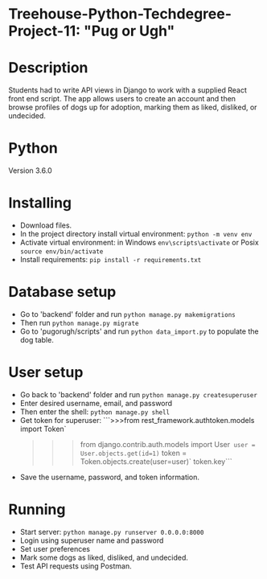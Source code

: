 # Treehouse-Python-Techdegree-Project-11: "Pug or Ugh"

# Description

Students had to write API views in Django to work with a supplied React front end script.
The app allows users to create an account and then browse profiles of dogs up for adoption,
marking them as liked, disliked, or undecided.</p>  

# Python

Version 3.6.0 

# Installing

- Download files.
- In the project directory install virtual environment: `python -m venv env`
- Activate virtual environment: in Windows `env\scripts\activate` or Posix `source env/bin/activate`
- Install requirements: `pip install -r requirements.txt`

# Database setup

- Go to 'backend' folder and run `python manage.py makemigrations`
- Then run `python manage.py migrate`
- Go to 'pugorugh/scripts' and run `python data_import.py` to populate the dog table.

# User setup

- Go back to 'backend' folder and run `python manage.py createsuperuser`
- Enter desired username, email, and password
- Then enter the shell: `python manage.py shell`
- Get token for superuser: 
   ```>>>from rest_framework.authtoken.models import Token`
   >>> from django.contrib.auth.models import User`
   >>> user = User.objects.get(id=1)`
   >>> token = Token.objects.create(user=user)`
   >>> token.key```
- Save the username, password, and token information.

# Running

- Start server: `python manage.py runserver 0.0.0.0:8000`
- Login using superuser name and password
- Set user preferences
- Mark some dogs as liked, disliked, and undecided.
- Test API requests using Postman.
